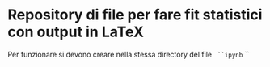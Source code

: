 # Repository di file per fare fit statistici con output in LaTeX
Per funzionare si devono creare nella stessa directory del file ` ``ipynb` ``
